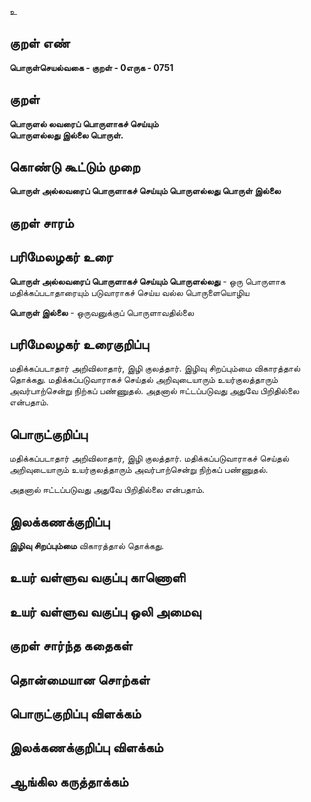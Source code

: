 உ

## குறள் எண் 

**பொருள்செயல்வகை - குறள் - 0எருக - 0751** 

## குறள் 

**பொருளல் லவரைப் பொருளாகச் செய்யும்  
பொருளல்லது இல்லை பொருள்.**

## கொண்டு கூட்டும் முறை

**பொருள் அல்லவரைப் பொருளாகச் செய்யும் பொருளல்லது பொருள் இல்லை**

## குறள் சாரம் 


## பரிமேலழகர் உரை

**பொருள் அல்லவரைப் பொருளாகச் செய்யும் பொருளல்லது** - ஒரு பொருளாக மதிக்கப்படாதாரையும் படுவாராகச் செய்ய வல்ல பொருளையொழிய  

**பொருள் இல்லை** - ஒருவனுக்குப் பொருளாவதில்லை 

## பரிமேலழகர் உரைகுறிப்பு   

மதிக்கப்படாதார் அறிவிலாதார், இழி குலத்தார். இழிவு சிறப்பும்மை விகாரத்தால் தொக்கது. மதிக்கப்படுவாராகச் செய்தல் அறிவுடையாரும் உயர்குலத்தாரும் அவர்பாற்சென்று நிற்கப் பண்ணுதல். அதனால் ஈட்டப்படுவது அதுவே பிறிதில்லை என்பதாம்.

## பொருட்குறிப்பு 

மதிக்கப்படாதார் அறிவிலாதார், இழி குலத்தார். மதிக்கப்படுவாராகச் செய்தல் அறிவுடையாரும் உயர்குலத்தாரும் அவர்பாற்சென்று நிற்கப் பண்ணுதல். 

அதனால் ஈட்டப்படுவது அதுவே பிறிதில்லை என்பதாம்.

## இலக்கணக்குறிப்பு  

**இழிவு சிறப்பும்மை** விகாரத்தால் தொக்கது. 

## உயர் வள்ளுவ வகுப்பு காணொளி


## உயர் வள்ளுவ வகுப்பு ஒலி அமைவு 

 
## குறள் சார்ந்த கதைகள் 


## தொன்மையான சொற்கள்


## பொருட்குறிப்பு விளக்கம்


## இலக்கணக்குறிப்பு விளக்கம்


## ஆங்கில கருத்தாக்கம் 



